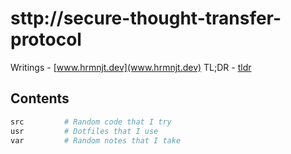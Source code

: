 # sttp://secure-thought-transfer-protocol

Writings - [www.hrmnjt.dev](www.hrmnjt.dev)
TL;DR - [tldr](./TLDR.md)

## Contents

```bash
src         # Random code that I try
usr         # Dotfiles that I use
var         # Random notes that I take
```
